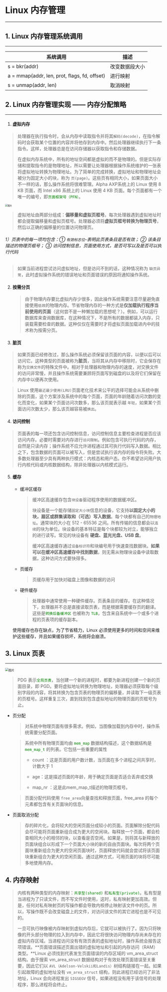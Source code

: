 # Linux 内存管理

------

## 1.  Linux 内存管理系统调用

------

| 系统调用                                     | 描述           |
| -------------------------------------------- | -------------- |
| s = bkr(addr)                                | 改变数据段大小 |
| a = mmap(addr, len, prot, flags, fd, offset) | 进行映射       |
| s = unmap(addr, len)                         | 取消映射       |



## 2. Linux 内存管理实现 —— 内存分配策略

------

1. #### 虚拟内存

> 处理器在执行指令时，会从内存中读取指令并将其`解码(decode)`，在指令解码时会获取某个位置的内容并将他存到内存中。然后处理器继续执行下一条指令。这样，处理器总是在访问存储器以获取指令和存储数据。
>
> 在虚拟内存系统中，所有的地址空间都是虚拟的而不是物理的。但是实际存储和提取指令的是物理地址，所以需要让处理器根据操作系统维护的一张表将虚拟地址转换为物理地址。为了简单的完成转换，虚拟地址和物理地址会被分为固定大小的块，称为 `页(page)`。这些页有相同大小，如果页面大小不一样的话，那么操作系统将很难管理。Alpha AXP系统上的 Linux 使用 8 KB 页面，而 Intel x86 系统上的 Linux 使用 4 KB 页面。每个页面都有一个唯一的编号，即<font color='green'>`页面框架号（PFN）`</font>。

<img src="F:\YWM_work\C++\Linux操作系统\images\进程与虚拟内存.png" alt="图片" style="zoom:50%;" />

> 虚拟地址由两部分组成：**偏移量和虚拟页框号**。每次处理器遇到虚拟地址时都会提取偏移量和虚拟页框号。处理器必须将**虚拟页框号转换为物理页号**，然后以正确的偏移量的位置访问物理页。

###### 			1）页表中的每一项均包含：① `有效标志位`-表明此页表条目是否有效； ② 该条目描述的物理页框号； ③ 访问控制信息，页面使用方式，是否可写以及是否可以执行代码

> 如果当前进程尝试访问虚拟地址，但是访问不到的话，这种情况称为 `缺页异常`，此时虚拟操作系统的错误地址和页面错误的原因将通知操作系统。

2. #### 按需分页

   > 由于物理内存要比虚拟内存少很多，因此操作系统需要注意尽量避免直接使用`低效`的物理内存。节省物理内存的一种方式是**仅加载执行程序当前使用的页面**（这何尝不是一种懒加载的思想呢？）。例如，可以运行数据库来查询数据库，在这种情况下，不是所有的数据都装入内存，只装载需要检查的数据。这种仅仅在需要时才将虚拟页面加载进内中的技术称为按需分页。

3. #### 脏页

> 如果页面已经修改过，那么操作系统必须保留该页面的内容，以便以后可以访问它。这种类型的页面被称为**脏页**，当将其从内存中移除时，它会保存在称为`交换文件`的特殊文件中。相对于处理器和物理内存的速度，对交换文件的访问非常慢，并且操作系统需要兼顾将页面写到磁盘的以及将它们保留在内存中以便再次使用。

> Linux 使用`最近最少使用(LRU)`页面老化技术来公平的选择可能会从系统中删除的页面，这个方案涉及系统中的每个页面，页面的年龄随着访问次数的变化而变化，如果某个页面访问次数多，那么该页就表示越 `年轻`，如果某个页面访问次数太少，那么该页越容易被`换出`。

4. #### 访问控制

> 页面表的每一项还包含访问控制信息，访问控制信息主要检查进程是否应该访问内存。必要时需要对内存进行`访问限制`。例如包含可执行代码的内存，自然是只读内存；操作系统不应允许进程通过其可执行代码写入数据。相比之下，包含数据的页面可以被写入，但是尝试执行该内存的指令将失败。大多数处理器至少具有两种执行模式：内核态和用户态。你不希望访问用户执行内核代码或内核数据结构，除非处理器以内核模式运行。

5. #### 缓存

   - 缓冲区缓存

     > 缓冲区高速缓存包含`块设备`驱动程序使用的数据缓冲区。
     >
     > 块设备是一个能存储`固定大小块`信息的设备，它支持**以固定大小的块，扇区或群集读取和（可选）写入数据**。每个块都有自己的`物理地址`。通常块的大小在 512 - 65536 之间。所有传输的信息都会以`连续`的块为单位。块设备的基本特征是每个块都较为对立，能够独立的进行读写。常见的块设备有 **硬盘、蓝光光盘、USB 盘**。
     >
     > 缓冲区高速缓存通过`设备标识符`和块编号用于快速查找数据块。**如果可以在缓冲区高速缓存中找到数据**，则无需从物理块设备中读取数据，这种访问方式要快得多。

   - 页缓存

     > 页缓存用于加快对磁盘上图像和数据的访问

   - 硬件缓存

     >处理器中通常使用一种硬件缓存。页表条目的缓存。在这种情况下，处理器并不总是直接读取页表，而是根据需要缓存页的翻译。这些是<font color='green'>`转换后备缓冲区` </font>也被称为<font color='green'> `TLB`</font>，包含来自系统中一个或多个进程的页表项的缓存副本。

   使用缓存也存在缺点，为了节省精力，Linux 必须使用更多的时间和空间来维护这些缓存，并且如果缓存损坏，系统将会崩溃。



## 3. Linux 页表

------

<img src="F:\YWM_work\C++\Linux操作系统\images\Linux页表.png" alt="图片" style="zoom:67%;" />

> PDG 表示<font color='green'>`全局页表`</font>，当创建一个新的进程时，都要为新进程创建一个新的页面目录，即 PGD。要将虚拟地址转换为物理地址，处理器必须获取每个级别字段的内容，将其转换为包含页表的物理页的偏移量，并读取下一级页表的页框号。这样重复三次，直到找到包含虚拟地址的物理页面的页框号为止。

- 页分配

  > 对系统中物理页面有很多需求。例如，当图像加载到内存中时，操作系统需要分配页面。

  >系统中所有物理页面均由<font color='green'> `mem_map` </font>数据结构描述，这个数据结构是 <font color='green'>`mem_map_t` </font>的列表。它包括一些重要的属性
  >
  >- count ：这是页面的用户数计数，当页面在多个进程之间共享时，计数大于 1
  >
  >- age：这是描述页面的年龄，用于确定页面是否适合丢弃或交换
  >
  >- map_nr ：这是此mem_map_t描述的物理页框号。

  > 页面分配代码使用 `free_area`向量查找和释放页面，free_area 的每个元素都包含有关页面块的信息。

- 页面取消分配

  > 存的碎片化，会将较大的空闲页面分成较小的页面。页面解除分配代码会尽可能将页面重新组合成为更大的空闲块。每释放一个页面，都会检查相同大小的相邻的块，以查看是否空闲。如果是，则将其与新释放的页面块组合以形成下一个页面大小块的新的自由页面块。每次将两个页面块重新组合为更大的空闲页面块时，页面释放代码就会尝试将该页面块重新组合为更大的空闲页面。通过这种方式，可用页面的块将尽可能多地使用内存。



## 4.  内存映射

> 内核有两种类型的内存映射：<font color='green'>`共享型(shared)` </font>和<font color='green'>`私有型(private)`</font>。私有型是当进程为了只读文件，而不写文件时使用，这时，私有映射更加高效。但是，任何对私有映射页的写操作都会导致内核停止映射该文件中的页。所以，写操作既不会改变磁盘上的文件，对访问该文件的其它进程也是不可见的。
>
> 一旦可执行映像被内存映射到虚拟内存后，它就可以被执行了。因为只将映像的开头部分物理的拉入到内存中，因此它将很快访问物理内存尚未存在的虚拟内存区域。当进程访问没有有效页表的虚拟地址时，操作系统会报告这项错误。**页面错误描述页面出错的虚拟地址和引起的内存访问（RAM）类型。**Linux 必须找到代表发生页面错误的内存区域的 vm_area_struct 结构。由于搜索 vm_area_struct 数据结构对于有效处理页面错误至关重要，因此它们以 `AVL（Adelson-Velskii和Landis）`树结构链接在一起。如果引起故障的虚拟地址没有 `vm_area_struct` 结构，则此进程已经访问了非法地址，Linux 会向进程发出 `SIGSEGV` 信号，如果进程没有用于该信号的处理程序，那么进程将会终止。